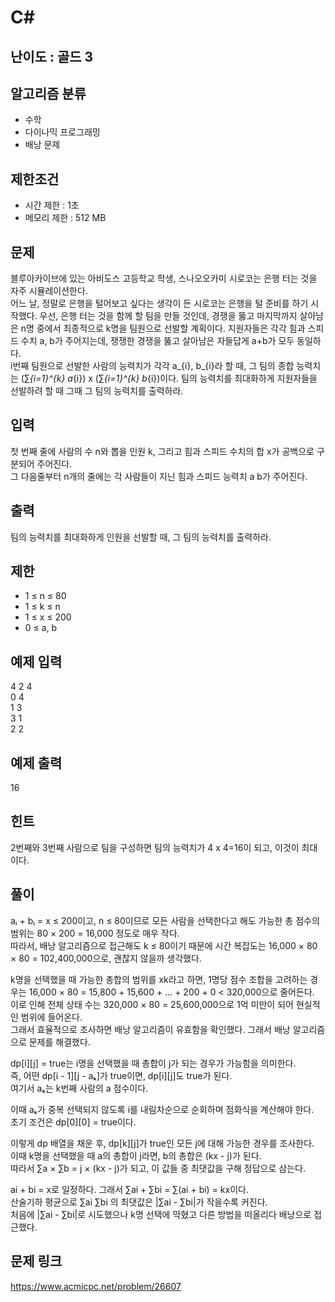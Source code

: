 # C#

## 난이도 : 골드 3

## 알고리즘 분류
  - 수학
  - 다이나믹 프로그래밍
  - 배낭 문제

## 제한조건
  - 시간 제한 : 1초
  - 메모리 제한 : 512 MB

## 문제
블루아카이브에 있는 아비도스 고등학교 학생, 스나오오카미 시로코는 은행 터는 것을 자주 시뮬레이션한다.<br/>
어느 날, 정말로 은행을 털어보고 싶다는 생각이 든 시로코는 은행을 털 준비를 하기 시작했다. 우선, 은행 터는 것을 함께 할 팀을 만들 것인데, 경쟁을 뚫고 마지막까지 살아남은 n명 중에서 최종적으로 k명을 팀원으로 선발할 계획이다. 지원자들은 각각 힘과 스피드 수치 a, b가 주어지는데, 쟁쟁한 경쟁을 뚫고 살아남은 자들답게 a+b가 모두 동일하다.<br/>
i번째 팀원으로 선발한 사람의 능력치가 각각 a_{i}, b_{i}라 할 때, 그 팀의 종합 능력치는 (∑_{i=1}^{k} a_{i}) x (∑_{i=1}^{k} b_{i})이다. 팀의 능력치를 최대화하게 지원자들을 선발하려 할 때 그때 그 팀의 능력치를 출력하라.<br/>


## 입력
첫 번째 줄에 사람의 수 n와 뽑을 인원 k, 그리고 힘과 스피드 수치의 합 x가 공백으로 구분되어 주어진다.<br/>
그 다음줄부터 n개의 줄에는 각 사람들이 지닌 힘과 스피드 능력치 a b가 주어진다.<br/>


## 출력
팀의 능력치를 최대화하게 인원을 선발할 때, 그 팀의 능력치를 출력하라.<br/>


## 제한
  - 1 ≤ n ≤ 80
  - 1 ≤ k ≤ n
  - 1 ≤ x ≤ 200
  - 0 ≤ a, b


## 예제 입력
4 2 4<br/>
0 4<br/>
1 3<br/>
3 1<br/>
2 2<br/>


## 예제 출력
16<br>


## 힌트
2번째와 3번째 사람으로 팀을 구성하면 팀의 능력치가 4 x 4=16이 되고, 이것이 최대이다.<br/>


## 풀이
aᵢ + bᵢ = x ≤ 200이고, n ≤ 80이므로 모든 사람을 선택한다고 해도 가능한 총 점수의 범위는 80 × 200 = 16,000 정도로 매우 작다.<br/>
따라서, 배낭 알고리즘으로 접근해도 k ≤ 80이기 때문에 시간 복잡도는 16,000 × 80 × 80 = 102,400,000으로, 괜찮지 않을까 생각했다.<br/>


k명을 선택했을 때 가능한 총합의 범위를 xk라고 하면, 1명당 점수 조합을 고려하는 경우는 16,000 × 80 = 15,800 + 15,600 + ... + 200 + 0 < 320,000으로 줄어든다.<br/>
이로 인해 전체 상태 수는 320,000 × 80 = 25,600,000으로 1억 미만이 되어 현실적인 범위에 들어온다.<br/>
그래서 효율적으로 조사하면 배낭 알고리즘이 유효함을 확인했다. 그래서 배낭 알고리즘으로 문제를 해결했다.<br/>


dp[i][j] = true는 i명을 선택했을 때 총합이 j가 되는 경우가 가능함을 의미한다.<br/>
즉, 어떤 dp[i - 1][j - aₖ]가 true이면, dp[i][j]도 true가 된다.<br/>
여기서 aₖ는 k번째 사람의 a 점수이다.<br/>


이때 aₖ가 중복 선택되지 않도록 i를 내림차순으로 순회하며 점화식을 계산해야 한다.<br/>
초기 조건은 dp[0][0] = true이다.<br/>


이렇게 dp 배열을 채운 후, dp[k][j]가 true인 모든 j에 대해 가능한 경우를 조사한다.<br/>
이때 k명을 선택했을 때 a의 총합이 j라면, b의 총합은 (kx - j)가 된다.<br/>
따라서 ∑a × ∑b = j × (kx - j)가 되고, 이 값들 중 최댓값을 구해 정답으로 삼는다.<br/>


ai + bi = x로 일정하다. 그래서 ∑ai + ∑bi = ∑(ai + bi) = kx이다.<br/>
산술기하 평균으로 ∑ai ∑bi 의 최댓값은 |∑ai - ∑bi|가 작을수록 커진다.<br/>
처음에 |∑ai - ∑bi|로 시도했으나 k명 선택에 막혔고 다른 방법을 떠올리다 배낭으로 접근했다.<br/>


## 문제 링크
https://www.acmicpc.net/problem/26607